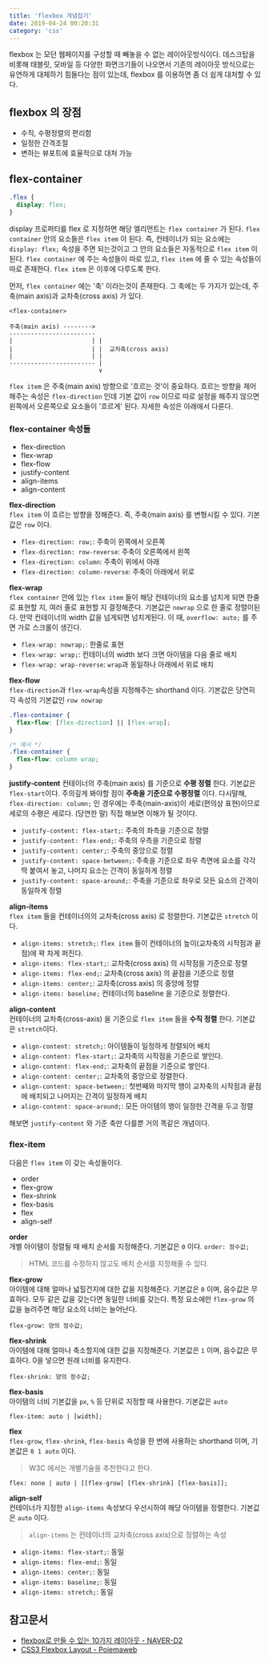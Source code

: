 ```yaml
---
title: 'flexbox 개념잡기'
date: 2019-04-24 00:20:31
category: 'css'
---
```


flexbox 는 모던 웹페이지를 구성할 때 빼놓을 수 없는 레이아웃방식이다. 데스크탑을 비롯해 태블릿, 모바일 등 다양한 화면크기들이 나오면서 기존의 레이아웃 방식으로는 유연하게 대체하기 힘들다는 점이 있는데, flexbox 를 이용하면 좀 더 쉽게 대처할 수 있다.


## flexbox 의 장점

* 수직, 수평정렬의 편리함
* 일정한 간격조절
* 변하는 뷰포트에 효율적으로 대처 가능

## flex-container

```css
.flex {
  display: flex;
}
```

display 프로퍼티를 flex 로 지정하면 해당 엘리먼트는 `flex container` 가 된다. `flex container` 안의 요소들은 `flex item` 이 된다. 즉, 컨테이너가 되는 요소에는 `display: flex;` 속성을 주면 되는것이고 그 안의 요소들은 자동적으로 `flex item` 이 된다. `flex container` 에 주는 속성들이 따로 있고, `flex item` 에 줄 수 있는 속성들이 따로 존재한다. `flex item` 은 이후에 다루도록 한다.

먼저, `flex container` 에는 '축' 이라는것이 존재한다. 그 축에는 두 가지가 있는데, 주축(main axis)과 교차축(cross axis) 가 있다.

```
<flex-container>

주축(main axis) -------->
------------------------
|                      | |
|                      | |  교차축(cross axis)
|                      | |
------------------------ |
                         ∨
```

`flex item` 은 주축(main axis) 방향으로 '흐르는 것'이 중요하다. 흐르는 방향을 제어해주는 속성은 `flex-direction` 인데 기본 값이 `row` 이므로 따로 설정을 해주지 않으면 왼쪽에서 오른쪽으로 요소들이 '흐르게' 된다. 자세한 속성은 아래에서 다룬다.

### flex-container 속성들

* flex-direction
* flex-wrap
* flex-flow
* justify-content
* align-items
* align-content

**flex-direction**  
`flex item` 이 흐르는 방향을 정해준다. 즉, 주축(main axis) 를 변형시킬 수 있다. 기본값은 `row` 이다.

* `flex-direction: row;`: 주축이 왼쪽에서 오른쪽
* `flex-direction: row-reverse`: 주축이 오른쪽에서 왼쪽
* `flex-direction: column`: 주축이 위에서 아래
* `flex-direction: column-reverse`: 주축이 아래에서 위로

**flex-wrap**  
`flex container` 안에 있는 `flex item` 들이 해당 컨테이너의 요소를 넘치게 되면 한줄로 표현할 지, 여러 줄로 표현할 지 결정해준다. 기본값은 `nowrap` 으로 한 줄로 정렬이된다. 만약 컨테이너의 width 값을 넘게되면 넘치게된다. 이 때, `overflow: auto;` 를 주면 가로 스크롤이 생긴다.

* `flex-wrap: nowrap;`: 한줄로 표현
* `flex-wrap: wrap;`: 컨테이너의 width 보다 크면 아이템을 다음 줄로 배치
* `flex-wrap: wrap-reverse`: `wrap`과 동일하나 아래에서 위로 배치

**flex-flow**  
`flex-direction`과 `flex-wrap`속성을 지정해주는 shorthand 이다. 기본값은 당연히 각 속성의 기본값인 `row nowrap`

```css
.flex-container {
  flex-flow: [flex-direction] || [flex-wrap];
}

/* 예시 */
.flex-container {
  flex-flow: column wrap;
}
```

**justify-content**
컨테이너의 주축(main axis) 를 기준으로 **수평 정렬** 한다. 기본값은 `flex-start`이다. 주의깊게 봐야할 점이 **주축을 기준으로 수평정렬** 이다. 다시말해, `flex-direction: column;` 인 경우에는 주축(main-axis)이 세로(편의상 표현)이므로 세로의 수평은 세로다. (당연한 말) 직접 해보면 이해가 될 것이다.

* `justify-content: flex-start;`: 주축의 좌측을 기준으로 정렬
* `justify-content: flex-end;`: 주축의 우측을 기준으로 정렬
* `justify-content: center;`: 주축의 중앙으로 정렬
* `justify-content: space-between;`: 주축을 기준으로 좌우 측면에 요소를 각각 딱 붙여서 놓고, 나머지 요소는 간격이 동일하게 정렬
* `justify-content: space-around;`: 주축을 기준으로 좌우로 모든 요소의 간격이 동일하게 정렬

**align-items**  
`flex item` 들을 컨테이너의의 교차축(cross axis) 로 정렬한다. 기본값은 `stretch` 이다.

* `align-items: stretch;`: `flex item` 들이 컨테이너의 높이(교차축의 시작점과 끝점)에 꽉 차게 퍼진다.
* `align-items: flex-start;`: 교차축(cross axis) 의 시작점을 기준으로 정렬
* `align-items: flex-end;`: 교차축(cross axis) 의 끝점을 기준으로 정렬
* `align-items: center;`: 교차축(cross axis) 의 중앙에 정렬
* `align-items: baseline;` 컨테이너의 baseline 을 기준으로 정렬한다.

**align-content**  
컨테이너의 교차축(cross-axis) 을 기준으로 `flex item` 들을 **수직 정렬** 한다. 기본값은 `stretch`이다.

* `align-content: stretch;`: 아이템들이 일정하게 정렬되어 배치
* `align-content: flex-start;`: 교차축의 시작점을 기준으로 쌓인다.
* `align-content: flex-end;`: 교차축의 끝점을 기준으로 쌓인다.
* `align-content: center;`: 교차축의 중앙으로 정렬한다.
* `align-content: space-between;`: 첫번째와 마지막 행이 교차축의 시작점과 끝점에 배치되고 나머지는 간격이 일정하게 배치
* `align-content: space-around;`: 모든 아이템의 행이 일정한 간격을 두고 정렬

해보면 `justify-content` 와 기준 축만 다를뿐 거의 똑같은 개념이다.

### flex-item

다음은 `flex item` 이 갖는 속성들이다.

* order
* flex-grow
* flex-shrink
* flex-basis
* flex
* align-self


**order**  
개별 아이템이 정렬될 때 배치 순서를 지정해준다. 기본값은 `0` 이다.
`order: 정수값;`

> HTML 코드를 수정하지 않고도 배치 순서를 지정해줄 수 있다.

**flex-grow**  
아이템에 대해 얼마나 넓힐건지에 대한 값을 지정해준다. 기본값은 `0` 이며, 음수값은 무효하다. 모두 같은 값을 갖는다면 동일한 너비를 갖는다. 특정 요소에만 `flex-grow` 의 값을 늘려주면 해당 요소의 너비는 늘어난다.

`flex-grow: 양의 정수값;`

**flex-shrink**  
아이템에 대해 얼마나 축소할지에 대한 값을 지정해준다. 기본값은 `1` 이며, 음수값은 무효하다. 0을 넣으면 원래 너비를 유지한다.

`flex-shrink: 양의 정수값;`

**flex-basis**  
아이템의 너비 기본값을 `px`, `%` 등 단위로 지정할 때 사용한다. 기본값은 `auto`

`flex-item: auto | [width];`

**flex**  
`flex-grow`, `flex-shrink`, `flex-basis` 속성을 한 번에 사용하는 shorthand 이며, 기본값은 `0 1 auto` 이다.

> W3C 에서는 개별기술을 추천한다고 한다.

`flex: none | auto | [[flex-grow] [flex-shrink] [flex-basis]];`

**align-self**  
컨테이너가 지정한 `align-items` 속성보다 우선시하여 해당 아이템을 정렬한다. 기본값은 `auto` 이다.

> `align-items` 는 컨테이너의 교차축(cross axis)으로 정렬하는 속성

* `align-items: flex-start;`: 동일
* `align-items: flex-end;`: 동일
* `align-items: center;`: 동일
* `align-items: baseline;`: 동일
* `align-items: stretch;`: 동일

## 참고문서

* [flexbox로 만들 수 있는 10가지 레이아웃 - NAVER-D2](https://d2.naver.com/helloworld/8540176)
* [CSS3 Flexbox Layout - Poiemaweb](https://poiemaweb.com/css3-flexbox)
